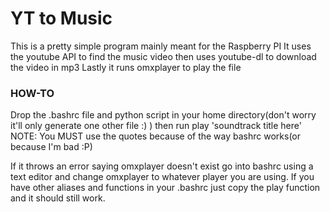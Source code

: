 <h1>YT to Music</h1>

This is a pretty simple program mainly meant for the Raspberry PI
It uses the youtube API to find the music video then uses youtube-dl to download the video in mp3
Lastly it runs omxplayer to play the file

<h3>HOW-TO</h3>
Drop the .bashrc file and python script in your home directory(don't worry it'll only generate one other file :) )
then run play 'soundtrack title here'  NOTE: You MUST use the quotes because of the way bashrc works(or because I'm bad :P)

If it throws an error saying omxplayer doesn't exist go into bashrc using a text editor and change omxplayer to whatever player
you are using. If you have other aliases and functions in your .bashrc just copy the play function and it should still work.
